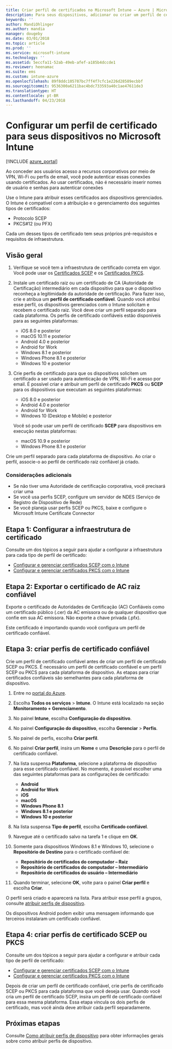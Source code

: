 ```yaml
---
title: Criar perfil de certificados no Microsoft Intune – Azure | Microsoft Docs
description: Para seus dispositivos, adicionar ou criar um perfil de certificado por meio da configuração do ambiente de certificado SCEP ou PKCS, exportar o certificado público, criar o perfil no Portal do Azure e, em seguida, atribuir SCEP ou PKCS aos perfis de certificado no Microsoft Intune no Portal do Azure
keywords: ''
author: MandiOhlinger
ms.author: mandia
manager: dougeby
ms.date: 03/01/2018
ms.topic: article
ms.prod: ''
ms.service: microsoft-intune
ms.technology: ''
ms.assetid: 5eccfa11-52ab-49eb-afef-a185b4dccde1
ms.reviewer: heenamac
ms.suite: ems
ms.custom: intune-azure
ms.openlocfilehash: 89f8ddc105787bc7ff4f7cfc1e226d28589ecbbf
ms.sourcegitcommit: 9536300a6211bac4bdc733593a40c1ae47611de3
ms.translationtype: HT
ms.contentlocale: pt-BR
ms.lasthandoff: 04/23/2018
---
```

# <a name="configure-a-certificate-profile-for-your-devices-in-microsoft-intune"></a>Configurar um perfil de certificado para seus dispositivos no Microsoft Intune

[!INCLUDE [azure_portal](./includes/azure_portal.md)]

Ao conceder aos usuários acesso a recursos corporativos por meio de VPN, Wi-Fi ou perfis de email, você pode autenticar essas conexões usando certificados. Ao usar certificados, não é necessário inserir nomes de usuário e senhas para autenticar conexões

Use o Intune para atribuir esses certificados aos dispositivos gerenciados. O Intune é compatível com a atribuição e o gerenciamento dos seguintes tipos de certificados:

- Protocolo SCEP
- PKCS#12 (ou PFX)

Cada um desses tipos de certificado tem seus próprios pré-requisitos e requisitos de infraestrutura.

## <a name="overview"></a>Visão geral

1. Verifique se você tem a infraestrutura de certificado correta em vigor. Você pode usar os [Certificados SCEP](certificates-scep-configure.md) e os [Certificados PKCS](certficates-pfx-configure.md).

2. Instale um certificado raiz ou um certificado de CA (Autoridade de Certificação) intermediário em cada dispositivo para que o dispositivo reconheça a legitimidade da autoridade de certificação. Para fazer isso, crie e atribua um **perfil de certificado confiável**. Quando você atribui esse perfil, os dispositivos gerenciados com o Intune solicitam e recebem o certificado raiz. Você deve criar um perfil separado para cada plataforma. Os perfis de certificado confiáveis estão disponíveis para as seguintes plataformas:

    - iOS 8.0 e posterior
    - macOS 10.11 e posterior
    - Android 4.0 e posterior
    - Android for Work
    - Windows 8.1 e posterior
    - Windows Phone 8.1 e posterior
    - Windows 10 e posterior

3. Crie perfis de certificado para que os dispositivos solicitem um certificado a ser usado para autenticação de VPN, Wi-Fi e acesso por email. É possível criar e atribuir um perfil de certificado **PKCS** ou **SCEP** para os dispositivos que executam as seguintes plataformas:

   - iOS 8.0 e posterior
   - Android 4.0 e posterior
   - Android for Work
   - Windows 10 (Desktop e Mobile) e posterior

   Você só pode usar um perfil de certificado **SCEP** para dispositivos em execução nestas plataformas:

   - macOS 10.9 e posterior
   - Windows Phone 8.1 e posterior

Crie um perfil separado para cada plataforma de dispositivo. Ao criar o perfil, associe-o ao perfil de certificado raiz confiável já criado.

### <a name="further-considerations"></a>Considerações adicionais

- Se não tiver uma Autoridade de certificação corporativa, você precisará criar uma
- Se você usa perfis SCEP, configure um servidor de NDES (Serviço de Registro de Dispositivo de Rede)
- Se você planeja usar perfis SCEP ou PKCS, baixe e configure o Microsoft Intune Certificate Connector


## <a name="step-1-configure-your-certificate-infrastructure"></a>Etapa 1: Configurar a infraestrutura de certificado

Consulte um dos tópicos a seguir para ajudar a configurar a infraestrutura para cada tipo de perfil de certificado:

- [Configurar e gerenciar certificados SCEP com o Intune](certificates-scep-configure.md)
- [Configurar e gerenciar certificados PKCS com o Intune](certficates-pfx-configure.md)


## <a name="step-2-export-your-trusted-root-ca-certificate"></a>Etapa 2: Exportar o certificado de AC raiz confiável

Exporte o certificado de Autoridades de Certificação (AC) Confiáveis como um certificado público (.cer) da AC emissora ou de qualquer dispositivo que confie em sua AC emissora. Não exporte a chave privada (.pfx).

Este certificado é importando quando você configura um perfil de certificado confiável.

## <a name="step-3-create-trusted-certificate-profiles"></a>Etapa 3: criar perfis de certificado confiável
Crie um perfil de certificado confiável antes de criar um perfil de certificado SCEP ou PKCS. É necessário um perfil de certificado confiável e um perfil SCEP ou PKCS para cada plataforma de dispositivo. As etapas para criar certificados confiáveis são semelhantes para cada plataforma de dispositivo.

1. Entre no [portal do Azure](https://portal.azure.com).
2. Escolha **Todos os serviços** > **Intune**. O Intune está localizado na seção **Monitoramento + Gerenciamento**.
3. No painel **Intune**, escolha **Configuração do dispositivo**.
2. No painel **Configuração do dispositivo**, escolha **Gerenciar** > **Perfis**.
3. No painel de perfis, escolha **Criar perfil**.
4. No painel **Criar perfil**, insira um **Nome** e uma **Descrição** para o perfil de certificado confiável.
5. Na lista suspensa **Plataforma**, selecione a plataforma de dispositivo para esse certificado confiável. No momento, é possível escolher uma das seguintes plataformas para as configurações de certificado:

    - **Android**
    - **Android for Work**
    - **iOS**
    - **macOS**
    - **Windows Phone 8.1**
    - **Windows 8.1 e posterior**
    - **Windows 10 e posterior**

6. Na lista suspensa **Tipo de perfil**, escolha **Certificado confiável**.
7. Navegue até o certificado salvo na tarefa 1 e clique em **OK**.
8. Somente para dispositivos Windows 8.1 e Windows 10, selecione o **Repositório de Destino** para o certificado confiável de:
    - **Repositório de certificados do computador – Raiz**
    - **Repositório de certificados do computador – Intermediário**
    - **Repositório de certificados do usuário – Intermediário**
8. Quando terminar, selecione **OK**, volte para o painel **Criar perfil** e escolha **Criar**.

O perfil será criado e aparecerá na lista. Para atribuir esse perfil a grupos, consulte [atribuir perfis de dispositivo](device-profile-assign.md).

Os dispositivos Android podem exibir uma mensagem informando que terceiros instalaram um certificado confiável.

## <a name="step-4-create-scep-or-pkcs-certificate-profiles"></a>Etapa 4: criar perfis de certificado SCEP ou PKCS

Consulte um dos tópicos a seguir para ajudar a configurar e atribuir cada tipo de perfil de certificado:

- [Configurar e gerenciar certificados SCEP com o Intune](certificates-scep-configure.md)
- [Configurar e gerenciar certificados PKCS com o Intune](certficates-pfx-configure.md)

Depois de criar um perfil de certificado confiável, crie perfis de certificado SCEP ou PKCS para cada plataforma que você deseja usar. Quando você cria um perfil de certificado SCEP, insira um perfil de certificado confiável para essa mesma plataforma. Essa etapa vincula os dois perfis de certificado, mas você ainda deve atribuir cada perfil separadamente.

## <a name="next-steps"></a>Próximas etapas
Consulte [Como atribuir perfis de dispositivo](device-profile-assign.md) para obter informações gerais sobre como atribuir perfis de dispositivo.
